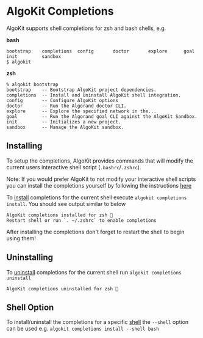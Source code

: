 # AlgoKit Completions

AlgoKit supports shell completions for zsh and bash shells, e.g.

**bash**
```
bootstrap    completions  config       doctor       explore      goal         init         sandbox
$ algokit
```

**zsh**
```
% algokit bootstrap
bootstrap    -- Bootstrap AlgoKit project dependencies.
completions  -- Install and Uninstall AlgoKit shell integration.
config       -- Configure AlgoKit options
doctor       -- Run the Algorand doctor CLI.
explore      -- Explore the specified network in the...
goal         -- Run the Algorand goal CLI against the AlgoKit Sandbox.
init         -- Initializes a new project.
sandbox      -- Manage the AlgoKit sandbox.
```

## Installing

To setup the completions, AlgoKit provides commands that will modify the current users interactive shell script (`.bashrc`/`.zshrc`).

Note: If you would prefer AlgoKit to not modify your interactive shell scripts you can install the completions yourself by following the instructions [here](https://click.palletsprojects.com/en/8.1.x/shell-completion/)

To [install](../cli/index.md#install) completions for the current shell execute `algokit completions install`. You should see output similar to below
```
AlgoKit completions installed for zsh 🎉
Restart shell or run `. ~/.zshrc` to enable completions
```
After installing the completions don't forget to restart the shell to begin using them!

## Uninstalling

To [uninstall](../cli/index.md#uninstall) completions for the current shell run `algokit completions uninstall`
```
AlgoKit completions uninstalled for zsh 🎉
```

## Shell Option

To install/uninstall the completions for a specific [shell](../cli/index.md#shell) the `--shell` option can be used e.g. `algokit completions install --shell bash`
